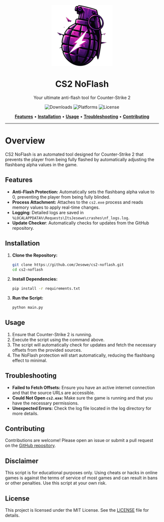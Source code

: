 <div align="center">
   <img src="src/img/icon.png" alt="CS2 NoFlash" width="200" height="200">
   <h1>CS2 NoFlash</h1>
   <p>Your ultimate anti-flash tool for Counter-Strike 2</p>

   ![Downloads](https://img.shields.io/github/downloads/jesewe/cs2-noflash/total?style=for-the-badge&logo=github&color=D5006D)
   ![Platforms](https://img.shields.io/badge/platform-Windows-blue?style=for-the-badge&color=D5006D)
   ![License](https://img.shields.io/github/license/jesewe/cs2-noflash?style=for-the-badge&color=D5006D)
   
   <a href="#features"><strong>Features</strong></a> •
   <a href="#installation"><strong>Installation</strong></a> •
   <a href="#usage"><strong>Usage</strong></a> •
   <a href="#troubleshooting"><strong>Troubleshooting</strong></a> •
   <a href="#contributing"><strong>Contributing</strong></a>
</div>

---

# Overview
CS2 NoFlash is an automated tool designed for Counter-Strike 2 that prevents the player from being fully flashed by automatically adjusting the flashbang alpha values in the game.

## Features
- **Anti-Flash Protection:** Automatically sets the flashbang alpha value to 0, preventing the player from being fully blinded.
- **Process Attachment:** Attaches to the `cs2.exe` process and reads memory values to apply real-time changes.
- **Logging**: Detailed logs are saved in `%LOCALAPPDATA%\Requests\ItsJesewe\crashes\nf_logs.log`.
- **Update Checker**: Automatically checks for updates from the GitHub repository.

## Installation
1. **Clone the Repository:**
   ```bash
   git clone https://github.com/Jesewe/cs2-noflash.git
   cd cs2-noflash
   ```

2. **Install Dependencies:**
   ```bash
   pip install -r requirements.txt
   ```

3. **Run the Script:**
   ```bash
   python main.py
   ```

## Usage
1. Ensure that Counter-Strike 2 is running.
2. Execute the script using the command above.
3. The script will automatically check for updates and fetch the necessary offsets from the provided sources.
4. The NoFlash protection will start automatically, reducing the flashbang effect to minimal.

## Troubleshooting
- **Failed to Fetch Offsets:** Ensure you have an active internet connection and that the source URLs are accessible.
- **Could Not Open `cs2.exe`:** Make sure the game is running and that you have the necessary permissions.
- **Unexpected Errors:** Check the log file located in the log directory for more details.

## Contributing
Contributions are welcome! Please open an issue or submit a pull request on the [GitHub repository](https://github.com/Jesewe/cs2-noflash).

## Disclaimer
This script is for educational purposes only. Using cheats or hacks in online games is against the terms of service of most games and can result in bans or other penalties. Use this script at your own risk.

## License
This project is licensed under the MIT License. See the [LICENSE](LICENSE) file for details.
